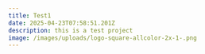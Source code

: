 ```yaml
---
title: Test1
date: 2025-04-23T07:58:51.201Z
description: this is a test project
image: /images/uploads/logo-square-allcolor-2x-1-.png
---
```


